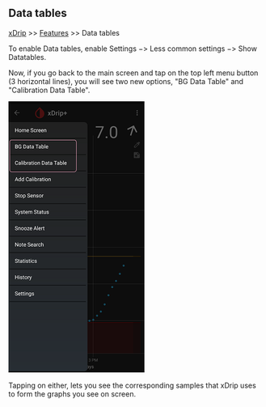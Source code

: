 ## Data tables
[xDrip](../README.md) >> [Features](./Features_page.md) >> Data tables  
  
To enable Data tables, enable Settings &#8722;> Less common settings &#8722;> Show Datatables.  
  
Now, if you go back to the main screen and tap on the top left menu button (3 horizontal lines), you will see two new options, "BG Data Table" and "Calibration Data Table".  
  
![](./images/Datatables_menu.png)    
  
Tapping on either, lets you see the corresponding samples that xDrip uses to form the graphs you see on screen.  
